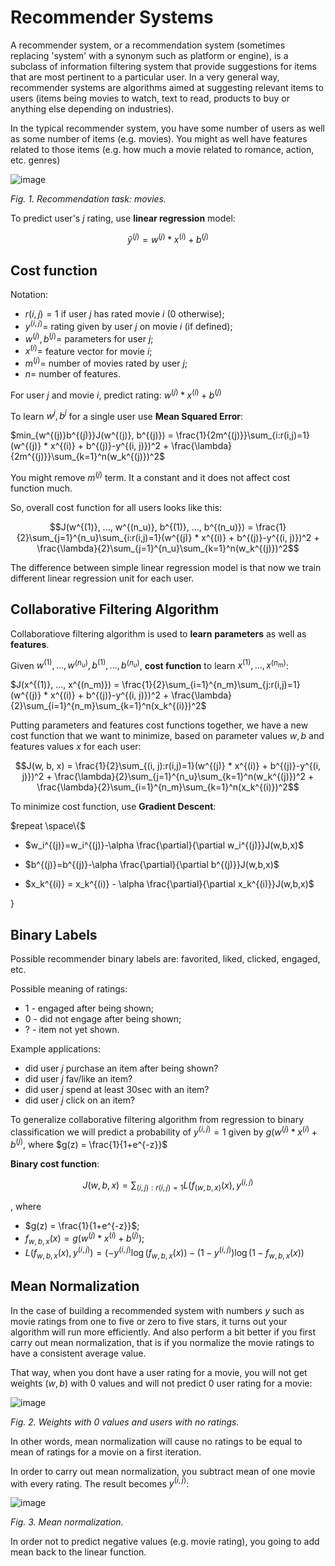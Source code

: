 # Recommender Systems

A recommender system, or a recommendation system (sometimes replacing 'system' with a synonym such as platform or engine), is a subclass of information filtering system that provide suggestions for items that are most pertinent to a particular user. In a very general way, recommender systems are algorithms aimed at suggesting relevant items to users (items being movies to watch, text to read, products to buy or anything else depending on industries).

In the typical recommender system, you have some number of users as well as some number of items (e.g. movies). You might as well have features related to those items (e.g. how much a movie related to romance, action, etc. genres)

![image](https://user-images.githubusercontent.com/73081144/197675433-0c333adc-a344-4bb8-a285-75db5301df5b.png)

*Fig. 1. Recommendation task: movies.*

To predict user's $j$ rating, use **linear regression** model:

$$\hat{y}^{(j)} = w^{(j)} * x^{(i)} + b^{(j)}$$

## Cost function

Notation:

- $r(i, j) = 1$ if user $j$ has rated movie $i$ (0 otherwise);
- $y^{(i, j)} =$ rating given by user $j$ on movie $i$ (if defined);
- $w^{(j)}, b^{(j)} =$ parameters for user $j$;
- $x^{(i)} =$ feature vector for movie $i$;
- $m^{(j)} =$ number of movies rated by user $j$;
- $n =$ number of features.

For user $j$ and movie $i$, predict rating: $w^{(j)} * x^{(i)} + b^{(j)}$

To learn $w^{j}, b^{j}$ for a single user use **Mean Squared Error**:

$min_{w^{(j)}b^{(j)}}J(w^{(j)}, b^{(j)}) = \frac{1}{2m^{(j)}}\sum_{i:r(i,j)=1}(w^{(j)} * x^{(i)} + b^{(j)}-y^{(i, j)})^2  + \frac{\lambda}{2m^{(j)}}\sum_{k=1}^n(w_k^{(j)})^2$

You might remove $m^{(j)}$ term. It a constant and it does not affect cost function much.

So, overall cost function for all users looks like this:

$$J(w^{(1)}, ..., w^{(n_u)}, b^{(1)}, ..., b^{(n_u)}) = \frac{1}{2}\sum_{j=1}^{n_u}\sum_{i:r(i,j)=1}(w^{(j)} * x^{(i)} + b^{(j)}-y^{(i, j)})^2  + \frac{\lambda}{2}\sum_{j=1}^{n_u}\sum_{k=1}^n(w_k^{(j)})^2$$

The difference between simple linear regression model is that now we train different linear regression unit for each user.

## Collaborative Filtering Algorithm

Collaboratiove filtering algorithm is used to  **learn** **parameters** as well as **features**.

Given $w^{(1)}, ..., w^{(n_u)}, b^{(1)}, ..., b^{(n_u)}$, **cost function** to learn $x^{(1)}, ..., x^{(n_m)}$:

$J(x^{(1)}, ..., x^{(n_m)}) = \frac{1}{2}\sum_{i=1}^{n_m}\sum_{j:r(i,j)=1}(w^{(j)} * x^{(i)} + b^{(j)}-y^{(i, j)})^2  + \frac{\lambda}{2}\sum_{i=1}^{n_m}\sum_{k=1}^n(x_k^{(i)})^2$

Putting parameters and features cost functions together, we have a new cost function that we want to minimize, based on parameter values $w, b$ and features values $x$ for each user:

$$J(w, b, x) = \frac{1}{2}\sum_{(i, j):r(i,j)=1}(w^{(j)} * x^{(i)} + b^{(j)}-y^{(i, j)})^2  + \frac{\lambda}{2}\sum_{j=1}^{n_u}\sum_{k=1}^n(w_k^{(j)})^2 + \frac{\lambda}{2}\sum_{i=1}^{n_m}\sum_{k=1}^n(x_k^{(i)})^2$$

To minimize cost function, use **Gradient Descent**:

$repeat \space\{$

- $w_i^{(j)}=w_i^{(j)}-\alpha \frac{\partial}{\partial w_i^{(j)}}J(w,b,x)$

- $b^{(j)}=b^{(j)}-\alpha \frac{\partial}{\partial b^{(j)}}J(w,b,x)$
  
- $x_k^{(i)} = x_k^{(i)} - \alpha \frac{\partial}{\partial x_k^{(i)}}J(w,b,x)$

$\}$

## Binary Labels

Possible recommender binary labels are: favorited, liked, clicked, engaged, etc.

Possible meaning of ratings:
- 1 - engaged after being shown;
- 0 - did not engage after being shown;
- ? - item not yet shown.

Example applications:
- did user $j$ purchase an item after being shown?
- did user $j$ fav/like an item?
- did user $j$ spend at least 30sec with an item?
- did user $j$ click on an item?

To generalize collaborative filtering algorithm from regression to binary classification we will predict a probability of $y^{(i, j)} = 1$ given by $g(w^{(j)} * x^{(i)} + b^{(j)}$, where $g(z) = \frac{1}{1+e^{-z}}$

**Binary cost function**:

$$J(w,b,x) = \sum_{(i, j):r(i,j)=1}L(f_{(w,b,x)}(x), y^{(i,j)}$$

, where

- $g(z) = \frac{1}{1+e^{-z}}$;
- $f_{w,b,x}(x) = g(w^{(j)} * x^{(i)} + b^{(j)})$;
- $L(f_{w,b,x}(x), y^{(i,j)}) = (-y^{(i,j)} \log(f_{w,b,x}( x ) ) - ( 1 - y^{(i,j)}) \log ( 1 - f_{w,b,x}( x ) )$

## Mean Normalization

In the case of building a recommended system with numbers $y$ such as movie ratings from one to five or zero to five stars, it turns out your algorithm will run more efficiently. And also perform a bit better if you first carry out mean normalization, that is if you normalize the movie ratings to have a consistent average value.

That way, when you dont have a user rating for a movie, you will not get weights ($w, b$) with 0 values and will not predict 0 user rating for a movie:

![image](https://user-images.githubusercontent.com/73081144/198196072-eccc33e6-26cc-4684-a506-f2a215356942.png)

*Fig. 2. Weights with 0 values and users with no ratings.*

In other words, mean normalization will cause no ratings to be equal to mean of ratings for a movie on a first iteration.

In order to carry out mean normalization, you subtract mean of one movie with every rating. The result becomes $y^{(i, j)}$:

![image](https://user-images.githubusercontent.com/73081144/198196179-46b4a04a-e1ed-40e7-a764-20c970073d31.png)

*Fig. 3. Mean normalization.*

In order not to predict negative values (e.g. movie rating), you going to add mean back to the linear function.
